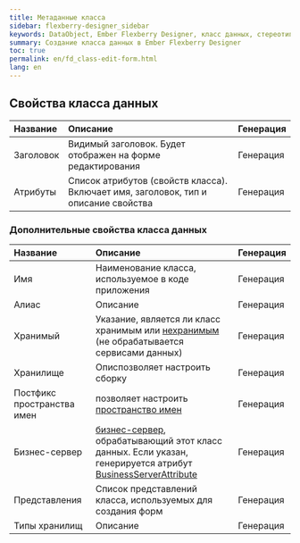 ```yaml
---
title: Метаданные класса 
sidebar: flexberry-designer_sidebar
keywords: DataObject, Ember Flexberry Designer, класс данных, стереотип, implementation, представление
summary: Создание класса данных в Ember Flexberry Designer
toc: true
permalink: en/fd_class-edit-form.html
lang: en
---
```


## Свойства класса данных

Название | Описание | Генерация
:--------| :------- | :--------
Заголовок | Видимый заголовок. Будет отображен на форме редактирования | Генерация
Атрибуты | Список атрибутов (свойств класса). Включает имя, заголовок, тип и описание свойства | Генерация

### Дополнительные свойства класса данных

Название | Описание | Генерация
:------- | :------- | :---------
Имя | Наименование класса, используемое в коде приложения | Генерация
Алиас | Описание | Генерация
Хранимый | Указание, является ли класс хранимым или [нехранимым](fo_not-stored-attributes.html) (не обрабатывается сервисами данных) | Генерация
Хранилище | Описпозволяет настроить сборку | Генерация
Постфикс пространства имен | позволяет настроить [пространство имен](fo_location-assembly.html) | Генерация
Бизнес-сервер | [бизнес-сервер](fd_business-servers.html), обрабатывающий этот класс данных. Если указан, генерируется атрибут [BusinessServerAttribute](fo_user-operations-dataservice.html) | Генерация
Представления | Список представлений класса, используемых для создания форм | Генерация
Типы хранилищ | Описание | Генерация